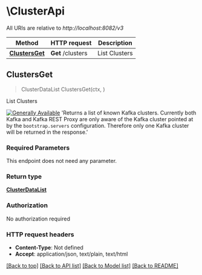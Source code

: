 # \ClusterApi

All URIs are relative to *http://localhost:8082/v3*

Method | HTTP request | Description
------------- | ------------- | -------------
[**ClustersGet**](ClusterApi.md#ClustersGet) | **Get** /clusters | List Clusters



## ClustersGet

> ClusterDataList ClustersGet(ctx, )

List Clusters

[![Generally Available](https://img.shields.io/badge/Lifecycle%20Stage-Generally%20Available-%2345c6e8)](#section/Versioning/API-Lifecycle-Policy)  'Returns a list of known Kafka clusters. Currently both Kafka and Kafka REST Proxy are only aware of the Kafka cluster pointed at by the ``bootstrap.servers`` configuration. Therefore only one Kafka cluster will be returned in the response.'

### Required Parameters

This endpoint does not need any parameter.

### Return type

[**ClusterDataList**](ClusterDataList.md)

### Authorization

No authorization required

### HTTP request headers

- **Content-Type**: Not defined
- **Accept**: application/json, text/plain, text/html

[[Back to top]](#) [[Back to API list]](../README.md#documentation-for-api-endpoints)
[[Back to Model list]](../README.md#documentation-for-models)
[[Back to README]](../README.md)

